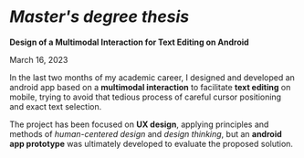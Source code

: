 # *Master's degree thesis*
**Design of a Multimodal Interaction for Text Editing on Android**

March 16, 2023

In the last two months of my academic career, I designed and developed an android app based on a **multimodal interaction** to facilitate **text editing** on mobile, trying to avoid that tedious process of careful cursor positioning and exact text selection.

The project has been focused on **UX design**, applying principles and methods of *human-centered design* and *design thinking*, but an **android app prototype** was ultimately developed to evaluate the proposed solution.
